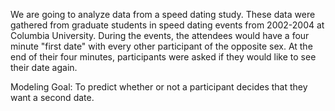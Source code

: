 We are going to analyze data from a speed dating study. These data were gathered from graduate students in speed dating events from 2002-2004 at Columbia University. During the events, the attendees would have a four minute "first date" with every other participant of the opposite sex. At the end of their four minutes, participants were asked if they would like to see their date again. 

Modeling Goal: To predict whether or not a participant decides that they want a second date.  
